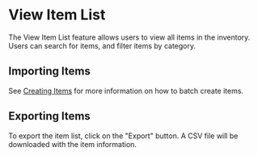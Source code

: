 # View Item List

The View Item List feature allows users to view all items in the inventory. Users can search for items, and filter items by category.

## Importing Items

See [Creating Items](creating-an-item.md#batch-item-creation) for more information on how to batch create items.

## Exporting Items

To export the item list, click on the "Export" button. A CSV file will be downloaded with the item information.